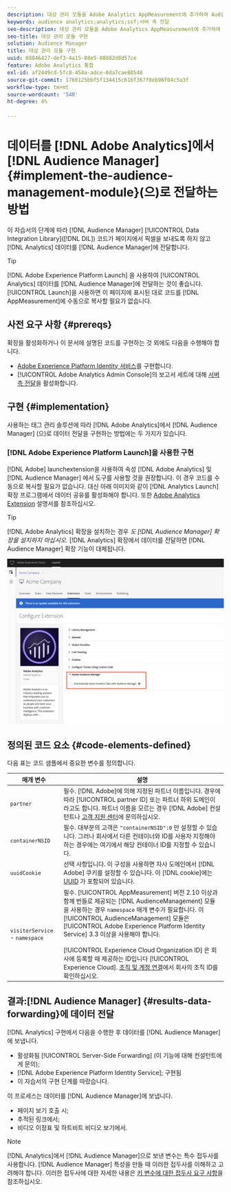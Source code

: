 ```yaml
---
description: 대상 관리 모듈을 Adobe Analytics AppMeasurement에 추가하여 Audience Manager Data Integration Library(DIL) 코드가 페이지에서 픽셀을 전송하도록 하지 않고 Analytics 데이터를 Audience Manager에 전달합니다.
keywords: audience analytics;analytics;ssf;서버 측 전달
seo-description: 대상 관리 모듈을 Adobe Analytics AppMeasurement에 추가하여 Audience Manager Data Integration Library(DIL) 코드가 페이지에서 픽셀을 전송하도록 하지 않고 Analytics 데이터를 Audience Manager에 전달합니다.
seo-title: 대상 관리 모듈 구현
solution: Audience Manager
title: 대상 관리 모듈 구현
uuid: 08846427-def3-4a15-88e5-08882d8d57ce
feature: Adobe Analytics 통합
exl-id: af2449cd-5fc8-454a-adce-0da7cae80548
source-git-commit: 1760125bbf5f134415c616f367f0eb96f04c5a3f
workflow-type: tm+mt
source-wordcount: '540'
ht-degree: 4%

---
```


# 데이터를 [!DNL Adobe Analytics]에서 [!DNL Audience Manager] {#implement-the-audience-management-module}(으)로 전달하는 방법

이 자습서의 단계에 따라 [!DNL Audience Manager] [!UICONTROL Data Integration Library]([!DNL DIL]) 코드가 페이지에서 픽셀을 보내도록 하지 않고 [!DNL Analytics] 데이터를 [!DNL Audience Manager]에 전달합니다.

>[!TIP]
>
>[!DNL Adobe Experience Platform Launch] 을 사용하여 [!UICONTROL Analytics] 데이터를 [!DNL Audience Manager]에 전달하는 것이 좋습니다. [!UICONTROL Launch]을 사용하면 이 페이지에 표시된 대로 코드를 [!DNL AppMeasurement]에 수동으로 복사할 필요가 없습니다.

## 사전 요구 사항 {#prereqs}

확장을 활성화하거나 이 문서에 설명된 코드를 구현하는 것 외에도 다음을 수행해야 합니다.

* [Adobe Experience Platform Identity 서비스](https://docs.adobe.com/content/help/ko-KR/id-service/using/home.html)를 구현합니다.
* [!UICONTROL Adobe Analytics Admin Console]의 보고서 세트에 대해 [서버측 전달](https://docs.adobe.com/help/en/analytics/admin/admin-tools/server-side-forwarding/ssf.html)을 활성화합니다.

## 구현 {#implementation}

사용하는 태그 관리 솔루션에 따라 [!DNL Adobe Analytics]에서 [!DNL Audience Manager] (으)로 데이터 전달을 구현하는 방법에는 두 가지가 있습니다.

### [!DNL Adobe Experience Platform Launch]을 사용한 구현

[!DNL Adobe] launchextension을 사용하여  [](https://docs.adobe.com/content/help/en/launch/using/overview.html) 속성  [!DNL Adobe Analytics] 및 [!DNL Audience Manager] 에서 도구를 사용할 것을 권장합니다. 이 경우 코드를 수동으로 복사할 필요가 없습니다. 대신 아래 이미지와 같이 [!DNL Analytics Launch] 확장 프로그램에서 데이터 공유를 활성화해야 합니다. 또한 [Adobe Analytics Extension](https://docs.adobe.com/content/help/en/launch/using/extensions-ref/adobe-extension/analytics-extension/overview.html#adobe-audience-manager) 설명서를 참조하십시오.

>[!TIP]
>
>[!DNL Adobe Analytics] 확장을 설치하는 경우 *도 [!DNL Audience Manager] 확장을 설치하지 마십시오.* [!DNL Analytics] 확장에서 데이터를 전달하면 [!DNL Audience Manager] 확장 기능이 대체됩니다.

![Adobe Analytics 확장에서 Audience Manager으로 데이터 공유를 활성화하는 방법](/help/using/integration/assets/analytics-to-aam.png)

## 정의된 코드 요소 {#code-elements-defined}

다음 표는 코드 샘플에서 중요한 변수를 정의합니다.

| 매개 변수 | 설명 |
|--- |--- |
| `partner` | 필수. [!DNL Adobe]에 의해 지정된 파트너 이름입니다. 경우에 따라 [!UICONTROL partner ID] 또는 파트너 하위 도메인이라고도 합니다.  파트너 이름을 모르는 경우 [!DNL Adobe] 컨설턴트나 [고객 지원 센터](https://helpx.adobe.com/kr/marketing-cloud/contact-support.html)에 문의하십시오. |
| `containerNSID` | 필수. 대부분의 고객은 `"containerNSID":0` 만 설정할 수 있습니다. 그러나 회사에서 다른 컨테이너와 ID를 사용자 지정해야 하는 경우에는 여기에서 해당 컨테이너 ID를 지정할 수 있습니다. |
| `uuidCookie` | 선택 사항입니다. 이 구성을 사용하면 자사 도메인에서 [!DNL Adobe] 쿠키를 설정할 수 있습니다. 이 [!DNL cookie]에는 [UUID](../../reference/ids-in-aam.md) 가 포함되어 있습니다. |
| `visitorService` - `namespace` | 필수. [!UICONTROL AppMeasurement] 버전 2.10 이상과 함께 번들로 제공되는 [!DNL AudienceManagement] 모듈을 사용하는 경우 `namespace` 매개 변수가 필요합니다. 이 [!UICONTROL AudienceManagement] 모듈은 [!UICONTROL Adobe Experience Platform Identity Service] 3.3 이상을 사용해야 합니다. <br><br> [!UICONTROL Experience Cloud Organization ID] 은 회사에 등록할 때 제공하는 ID입니다  [!UICONTROL Experience Cloud]. [조직 및 계정 연결](https://docs.adobe.com/content/help/en/core-services/interface/manage-users-and-products/organizations.html)에서 회사의 조직 ID를 확인하십시오. |

## 결과:[!DNL Audience Manager] {#results-data-forwarding}에 데이터 전달

[!DNL Analytics] 구현에서 다음을 수행한 후 데이터를 [!DNL Audience Manager]에 보냅니다.

* 활성화됨 [!UICONTROL Server-Side Forwarding] (이 기능에 대해 컨설턴트에게 문의);
* [!DNL Adobe Experience Platform Identity Service]; 구현됨
* 이 자습서의 구현 단계를 따랐습니다.

이 프로세스는 데이터를 [!DNL Audience Manager]에 보냅니다.

* 페이지 보기 호출 시;
* 추적된 링크에서;
* 비디오 이정표 및 하트비트 비디오 보기에서.

>[!NOTE]
>
>[!DNL Analytics]에서 [!DNL Audience Manager]으로 보낸 변수는 특수 접두사를 사용합니다. [!DNL Audience Manager] 특성을 만들 때 이러한 접두사를 이해하고 고려해야 합니다. 이러한 접두사에 대한 자세한 내용은 [키 변수에 대한 접두사 요구 사항](../../features/traits/trait-variable-prefixes.md)을 참조하십시오.
